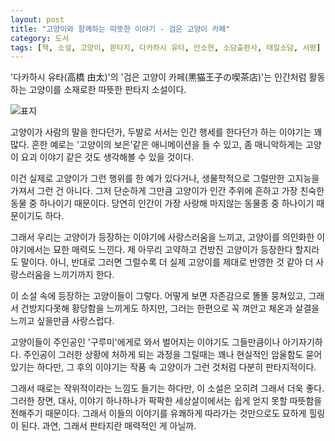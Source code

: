 ```yaml
---
layout: post
title: "고양이와 함께하는 따뜻한 이야기 - 검은 고양이 카페"
category: 도서
tags: [책, 소설, 고양이, 판타지, 다카하시 유타, 안소현, 소담출판사, 태일소담, 서평]
---
```


'다카하시 유타(高橋 由太)'의
'검은 고양이 카페(黒猫王子の喫茶店)'는
인간처럼 활동하는 고양이를 소재로한 따뜻한 판타지 소설이다.

![표지](https://lh3.googleusercontent.com/I2fc-INegx_LHO81Kh3B41w0VTOHxBVYHrtaErDCRZGJ6QQkG_U-j-i-z2KiXwZoWFHIxb4mEU9mlg=s480)

고양이가 사람의 말을 한다던가,
두발로 서서는 인간 행세를 한다던가 하는 이야기는 꽤 많다.
흔한 예로는 '고양이의 보은'같은 애니메이션을 들 수 있고,
좀 매니악하게는 고양이 요괴 이야기 같은 것도 생각해볼 수 있을 것이다.

이건 실제로 고양이가 그런 행위를 한 예가 있다거나,
생물학적으로 그럴만한 고지능을 가져서 그런 건 아니다.
그저 단순하게 그만큼 고양이가 인간 주위에 흔하고
가장 친숙한 동물 중 하나이기 때문이다.
당연히 인간이 가장 사랑해 마지않는 동물종 중 하나이기 때문이기도 하다.

그래서 우리는 고양이가 등장하는 이야기에 사랑스러움을 느끼고,
고양이를 의인화한 이야기에서는 묘한 매력도 느낀다.
제 아무리 고약하고 건방진 고양이가 등장한다 할지라도 말이다.
아니, 반대로 그러면 그럴수록 더 실제 고양이를 제대로 반영한 것 같아 더 사랑스러움을 느끼기까지 한다.

이 소설 속에 등장하는 고양이들이 그렇다.
어떻게 보면 자존감으로 똘똘 뭉쳐있고,
그래서 건방지다못해 황당함을 느끼게도 하지만,
그러는 한편으로 꼭 껴안고 체온과 살결을 느끼고 싶을만큼 사랑스럽다.

고양이들이 주인공인 '구루미'에게로 와서 벌어지는 이야기도 그들만큼이나 아기자기하다.
주인공이 그러한 상황에 처하게 되는 과정을 그릴때는 꽤나 현실적인 암울함도 묻어있기는 하다만,
그 후의 이야기는 작품 속 고양이가 그런 것처럼 다분히 판타지적이다.

그래서 때로는 작위적이라는 느낌도 들기는 하다만,
이 소설은 오히려 그래서 더욱 좋다.
그러한 장면, 대사, 이야기 하나하나가 팍팍한 세상살이에서는 쉽게 얻지 못할 따뜻함을 전해주기 때문이다.
그래서 이들의 이야기를 유쾌하게 따라가는 것만으로도 묘하게 힐링이 된다.
과연, 그래서 판타지란 매력적인 게 아닐까.
